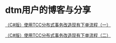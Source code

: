 # dtm用户的博客与分享

[（C#版）使用TCC分布式事务改造现有下单流程（一）](https://www.cnblogs.com/moonfeeling/p/15483543.html)

[（C#版）使用TCC分布式事务改造现有下单流程（二）](https://www.cnblogs.com/moonfeeling/p/15484198.html)
